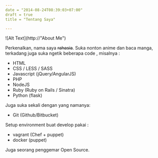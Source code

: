 ```yaml
---
date = "2014-08-24T08:39:03+07:00"
draft = true
title = "Tentang Saya"

---
```


![Alt Text](http://"About Me")

Perkenalkan, nama saya ~~rahasia~~. Suka nonton anime dan baca manga,
terkadang juga suka ngetik beberapa code , misalnya :

* HTML
* CSS / LESS / SASS
* Javascript (jQuery/AngularJS)
* PHP
* NodeJS
* Ruby (Ruby on Rails / Sinatra)
* Python (flask)

Juga suka sekali dengan yang namanya:

* Git (Github/Bitbucket)

Setup environment buat develop pakai :

* vagrant (Chef + puppet)
* docker (puppet)

Juga seorang penggemar Open Source.
